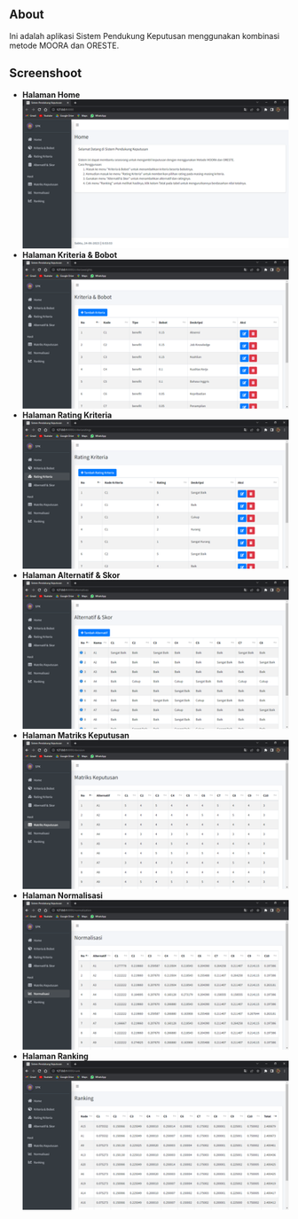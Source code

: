 ## About

Ini adalah aplikasi Sistem Pendukung Keputusan menggunakan kombinasi metode MOORA dan ORESTE.

## Screenshoot

-   **Halaman Home**
    <img src='screenshoot/home.png'>
-   **Halaman Kriteria & Bobot**
    <img src='screenshoot/kriteria.png'>
-   **Halaman Rating Kriteria**
    <img src='screenshoot/rating.png'>
-   **Halaman Alternatif & Skor**
    <img src='screenshoot/alternatif.png'>
-   **Halaman Matriks Keputusan**
    <img src='screenshoot/matriks.png'>
-   **Halaman Normalisasi**
    <img src='screenshoot/normalisasi.png'>
-   **Halaman Ranking**
    <img src='screenshoot/rank.png'>

